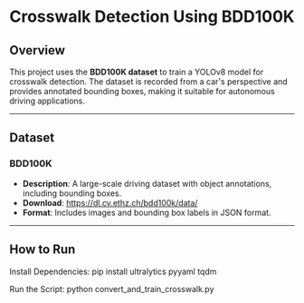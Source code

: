 # Crosswalk Detection Using BDD100K

## Overview
This project uses the **BDD100K dataset** to train a YOLOv8 model for crosswalk detection. The dataset is recorded from a car's perspective and provides annotated bounding boxes, making it suitable for autonomous driving applications.

---

## Dataset

### BDD100K
- **Description**: A large-scale driving dataset with object annotations, including bounding boxes.
- **Download**:
  https://dl.cv.ethz.ch/bdd100k/data/
- **Format**: Includes images and bounding box labels in JSON format.

---

## How to Run

Install Dependencies:
pip install ultralytics pyyaml tqdm

Run the Script:
python convert_and_train_crosswalk.py
